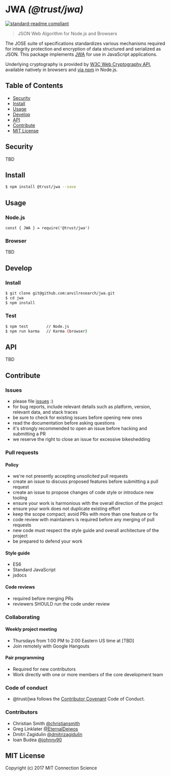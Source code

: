 # JWA _(@trust/jwa)_

[![standard-readme compliant](https://img.shields.io/badge/readme%20style-standard-brightgreen.svg?style=flat-square)](https://github.com/RichardLitt/standard-readme)

> JSON Web Algorithm for Node.js and Browsers

The JOSE suite of specifications standardizes various mechanisms required for
integrity protection and encryption of data structured and serialized as JSON.
This package implements [JWA][jwa] for use in JavaScript applications.

Underlying cryptography is provided by [W3C Web Cryptography API][w3c-webcrypto],
available natively in browsers and [via npm][node-webcrypto] in Node.js.

[jwa]: https://tools.ietf.org/html/rfc7518
[w3c-webcrypto]: https://www.w3.org/TR/WebCryptoAPI/
[node-webcrypto]: https://www.npmjs.com/package/@trust/webcrypto


## Table of Contents

* [Security](#security)
* [Install](#install)
* [Usage](#usage)
* [Develop](#develop)
* [API](#api)
* [Contribute](#contribute)
* [MIT License](#mit-license)

## Security

TBD

## Install

```bash
$ npm install @trust/jwa --save
```

## Usage

### Node.js

```
const { JWA } = require('@trust/jwa')
```

### Browser

TBD

## Develop

### Install

```bash
$ git clone git@github.com:anvilresearch/jwa.git
$ cd jwa
$ npm install
```

### Test

```bash
$ npm test        // Node.js
$ npm run karma   // Karma (browser)
```

## API

TBD

## Contribute

### Issues

* please file [issues](https://github.com/anvilresearch/jwa/issues) :)
* for bug reports, include relevant details such as platform, version, relevant data, and stack traces
* be sure to check for existing issues before opening new ones
* read the documentation before asking questions
* it's strongly recommended to open an issue before hacking and submitting a PR
* we reserve the right to close an issue for excessive bikeshedding

### Pull requests

#### Policy

* we're not presently accepting *unsolicited* pull requests
* create an issue to discuss proposed features before submitting a pull request
* create an issue to propose changes of code style or introduce new tooling
* ensure your work is harmonious with the overall direction of the project
* ensure your work does not duplicate existing effort
* keep the scope compact; avoid PRs with more than one feature or fix
* code review with maintainers is required before any merging of pull requests
* new code must respect the style guide and overall architecture of the project
* be prepared to defend your work

#### Style guide

* ES6
* Standard JavaScript
* jsdocs

#### Code reviews

* required before merging PRs
* reviewers SHOULD run the code under review

### Collaborating

#### Weekly project meeting

* Thursdays from 1:00 PM to 2:00 Eastern US time at [TBD]
* Join remotely with Google Hangouts

#### Pair programming

* Required for new contributors
* Work directly with one or more members of the core development team

### Code of conduct

* @trust/jwa follows the [Contributor Covenant](http://contributor-covenant.org/version/1/3/0/) Code of Conduct.

### Contributors

* Christian Smith [@christiansmith](https://github.com/christiansmith)
* Greg Linklater [@EternalDeiwos](https://github.com/EternalDeiwos)
* Dmitri Zagidulin [@dmitrizagidulin](https://github.com/dmitrizagidulin)
* Ioan Budea [@johnny90](https://github.com/johnny90)

## MIT License

Copyright (c) 2017 MIT Connection Science
